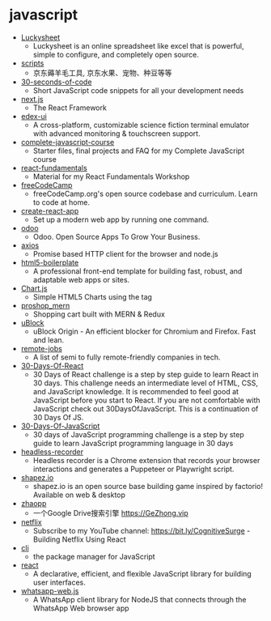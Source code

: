 # javascript
- [Luckysheet](https://github.com/mengshukeji/Luckysheet)
  - Luckysheet is an online spreadsheet like excel that is powerful, simple to configure, and completely open source.
- [scripts](https://github.com/lxk0301/scripts)
  - 京东薅羊毛工具, 京东水果、宠物、种豆等等
- [30-seconds-of-code](https://github.com/30-seconds/30-seconds-of-code)
  - Short JavaScript code snippets for all your development needs
- [next.js](https://github.com/vercel/next.js)
  - The React Framework
- [edex-ui](https://github.com/GitSquared/edex-ui)
  - A cross-platform, customizable science fiction terminal emulator with advanced monitoring & touchscreen support.
- [complete-javascript-course](https://github.com/jonasschmedtmann/complete-javascript-course)
  - Starter files, final projects and FAQ for my Complete JavaScript course
- [react-fundamentals](https://github.com/kentcdodds/react-fundamentals)
  - Material for my React Fundamentals Workshop
- [freeCodeCamp](https://github.com/freeCodeCamp/freeCodeCamp)
  - freeCodeCamp.org's open source codebase and curriculum. Learn to code at home.
- [create-react-app](https://github.com/facebook/create-react-app)
  - Set up a modern web app by running one command.
- [odoo](https://github.com/odoo/odoo)
  - Odoo. Open Source Apps To Grow Your Business.
- [axios](https://github.com/axios/axios)
  - Promise based HTTP client for the browser and node.js
- [html5-boilerplate](https://github.com/h5bp/html5-boilerplate)
  - A professional front-end template for building fast, robust, and adaptable web apps or sites.
- [Chart.js](https://github.com/chartjs/Chart.js)
  - Simple HTML5 Charts using the <canvas> tag
- [proshop_mern](https://github.com/bradtraversy/proshop_mern)
  - Shopping cart built with MERN & Redux
- [uBlock](https://github.com/gorhill/uBlock)
  - uBlock Origin - An efficient blocker for Chromium and Firefox. Fast and lean.
- [remote-jobs](https://github.com/remoteintech/remote-jobs)
  - A list of semi to fully remote-friendly companies in tech.
- [30-Days-Of-React](https://github.com/Asabeneh/30-Days-Of-React)
  - 30 Days of React challenge is a step by step guide to learn React in 30 days. This challenge needs an intermediate level of HTML, CSS, and JavaScript knowledge. It is recommended to feel good at JavaScript before you start to React. If you are not comfortable with JavaScript check out 30DaysOfJavaScript. This is a continuation of 30 Days Of JS.
- [30-Days-Of-JavaScript](https://github.com/Asabeneh/30-Days-Of-JavaScript)
  - 30 days of JavaScript programming challenge is a step by step guide to learn JavaScript programming language in 30 days
- [headless-recorder](https://github.com/checkly/headless-recorder)
  - Headless recorder is a Chrome extension that records your browser interactions and generates a Puppeteer or Playwright script.
- [shapez.io](https://github.com/tobspr/shapez.io)
  - shapez.io is an open source base building game inspired by factorio! Available on web & desktop
- [zhaopp](https://github.com/gdtool/zhaopp)
  - 一个Google Drive搜索引擎 https://GeZhong.vip
- [netflix](https://github.com/karlhadwen/netflix)
  - Subscribe to my YouTube channel: https://bit.ly/CognitiveSurge - Building Netflix Using React
- [cli](https://github.com/npm/cli)
  - the package manager for JavaScript
- [react](https://github.com/facebook/react)
  - A declarative, efficient, and flexible JavaScript library for building user interfaces.
- [whatsapp-web.js](https://github.com/pedroslopez/whatsapp-web.js)
  - A WhatsApp client library for NodeJS that connects through the WhatsApp Web browser app
